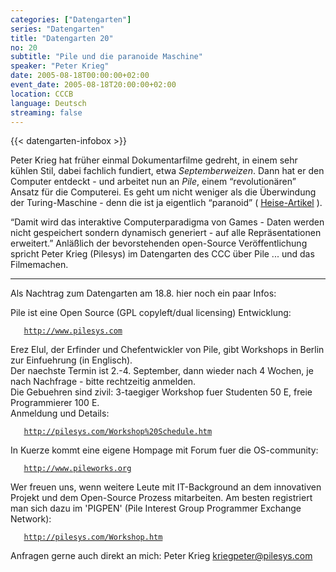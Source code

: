 ```yaml
---
categories: ["Datengarten"]
series: "Datengarten"
title: "Datengarten 20"
no: 20
subtitle: "Pile und die paranoide Maschine"
speaker: "Peter Krieg"
date: 2005-08-18T00:00:00+02:00
event_date: 2005-08-18T20:00:00+02:00
location: CCCB
language: Deutsch
streaming: false
---
```

{{< datengarten-infobox >}}

Peter Krieg hat früher einmal Dokumentarfilme gedreht, in einem sehr
kühlen Stil, dabei fachlich fundiert, etwa *Septemberweizen*. Dann hat
er den Computer entdeckt - und arbeitet nun an *Pile*, einem
“revolutionären” Ansatz für die Computerei. Es geht um nicht weniger als
die Überwindung der Turing-Maschine - denn die ist ja eigentlich
“paranoid” (
[Heise-Artikel](http://www.heise.de/tp/r4/artikel/19/19184/1.html "wikilink")
).

“Damit wird das interaktive Computerparadigma von Games - Daten werden
nicht gespeichert sondern dynamisch generiert - auf alle
Repräsentationen erweitert.” Anläßlich der bevorstehenden open-Source
Veröffentlichung spricht Peter Krieg (Pilesys) im Datengarten des CCC
über Pile ... und das Filmemachen.

<hr>
Als Nachtrag zum Datengarten am 18.8. hier noch ein paar Infos:

Pile ist eine Open Source (GPL copyleft/dual licensing) Entwicklung:

`   `[`http://www.pilesys.com`](http://www.pilesys.com)

Erez Elul, der Erfinder und Chefentwickler von Pile, gibt Workshops in
Berlin zur Einfuehrung (in Englisch).\
Der naechste Termin ist 2.-4. September, dann wieder nach 4 Wochen, je
nach Nachfrage - bitte rechtzeitig anmelden.\
Die Gebuehren sind zivil: 3-taegiger Workshop fuer Studenten 50 E, freie
Programmierer 100 E.\
Anmeldung und Details:

`   `[`http://pilesys.com/Workshop%20Schedule.htm`](http://pilesys.com/Workshop%20Schedule.htm)

In Kuerze kommt eine eigene Hompage mit Forum fuer die OS-community:

`   `[`http://www.pileworks.org`](http://www.pileworks.org)

Wer freuen uns, wenn weitere Leute mit IT-Background an dem innovativen
Projekt und dem Open-Source Prozess mitarbeiten. Am besten registriert
man sich dazu im 'PIGPEN' (Pile Interest Group Programmer Exchange
Network):

`   `[`http://pilesys.com/Workshop.htm`](http://pilesys.com/Workshop.htm)

Anfragen gerne auch direkt an mich: Peter Krieg <kriegpeter@pilesys.com>

